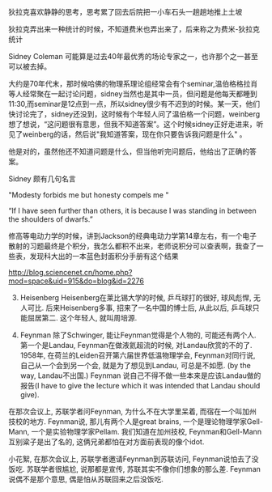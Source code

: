 狄拉克喜欢静静的思考，思考累了回去后院把一小车石头一趟趟地推上土坡

狄拉克弄出来一种统计的时候，不知道费米也弄出来了，后来称之为费米-狄拉克统计

Sidney Coleman  可能算是过去40年最优秀的场论专家之一，也许那个之一甚至可以被去掉。

大约是70年代末，那时候哈佛的物理系理论组经常会有个seminar,温伯格格拉肖等人经常聚在一起讨论问题，sidney当然也是其中一员，但问题是他每天都睡到11:30,而seminar是12点到一点，所以sidney很少有不迟到的时候。某一天，他们快讨论完了，sidney还没到，这时候有个年轻人问了温伯格一个问题，weinberg想了想说，“这问题很有意思，但我不知道答案”。这个时候sidney正好走进来，听见了weinberg的话，然后说"我知道答案，现在你只要告诉我问题是什么" 。

他是对的，虽然他还不知道问题是什么，但当他听完问题后，他给出了正确的答案。

Sidney 颇有几句名言

"Modesty forbids me but honesty compels me "

“If I have seen further than others, it is because I was standing in between the shoulders of dwarfs.”

修高等电动力学的时候，讲到Jackson的经典电动力学第14章左右，有一个电子散射的习题最终是个积分，我怎么都积不出来，老师说积分可以查表啊，我查了一些表，发现科大出的一本蓝色封面积分手册有这个结果


http://blog.sciencenet.cn/home.php?mod=space&uid=915&do=blog&id=2276

3. Heisenberg
Heisenberg在莱比锡大学的时候, 乒乓球打的很好, 球风彪悍, 无人可比. 后来Heisenberg多事, 招来了一名中国的博士后, 从此以后, 乒乓球只能屈居第二. 这个年轻人, 就叫周培源.

4. Feynman
除了Schwinger, 能让Feynman觉得是个人物的, 可能还有两个人. 第一个是Landau, Feynman在做液氦超流的时候, 对Landau欣赏的不的了. 1958年, 在荷兰的Leiden召开第六届世界低温物理学会, Feynman对同行说, 自己从一个会到另一个会, 就是为了想见到Landau, 可总是不如愿. (by the way, Landau不出国.) Feynman 说自己不得不做一些本来是应该Landau做的报告(I have to give the lecture which it was intended that Landau should give).

在那次会议上, 苏联学者问Feynman, 为什么不在大学里呆着, 而宿在一个叫加州技校的地方. Feynman说, 那儿有两个人是great brains, 一个是理论物理学家Gell-Mann, 一个是实验物理学家Pellam. 我们知道在加州技校, Feynman和Gell-Mann互别粱子是出了名的, 这俩兄弟都怕在对方面前表现的像个idot.

小花絮, 在那次会议上, 苏联学者邀请Feynman到苏联访问, Feynman说怕去了没饭吃. 苏联学者很尴尬, 说那都是宣传, 苏联其实不像你们想象的那么差. Feynman说偶不是那个意思, 偶是怕从苏联回来之后没饭吃.
